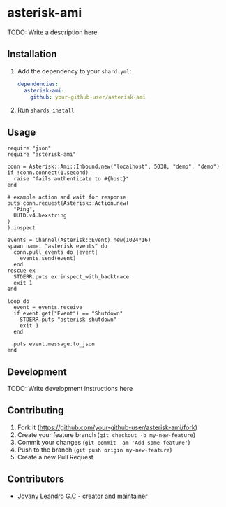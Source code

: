 # asterisk-ami

TODO: Write a description here

## Installation

1. Add the dependency to your `shard.yml`:

   ```yaml
   dependencies:
     asterisk-ami:
       github: your-github-user/asterisk-ami
   ```

2. Run `shards install`

## Usage

```crystal
require "json"
require "asterisk-ami"

conn = Asterisk::Ami::Inbound.new("localhost", 5038, "demo", "demo")
if !conn.connect(1.second)
  raise "fails authenticate to #{host}"
end

# example action and wait for response
puts conn.request(Asterisk::Action.new(
  "Ping",
  UUID.v4.hexstring
)
).inspect

events = Channel(Asterisk::Event).new(1024*16)
spawn name: "asterisk events" do
  conn.pull_events do |event|
    events.send(event)
  end
rescue ex
  STDERR.puts ex.inspect_with_backtrace
  exit 1
end

loop do
  event = events.receive
  if event.get("Event") == "Shutdown"
    STDERR.puts "asterisk shutdown"
    exit 1
  end

  puts event.message.to_json
end
```

## Development

TODO: Write development instructions here

## Contributing

1. Fork it (<https://github.com/your-github-user/asterisk-ami/fork>)
2. Create your feature branch (`git checkout -b my-new-feature`)
3. Commit your changes (`git commit -am 'Add some feature'`)
4. Push to the branch (`git push origin my-new-feature`)
5. Create a new Pull Request

## Contributors

- [Jovany Leandro G.C](https://github.com/your-github-user) - creator and maintainer
